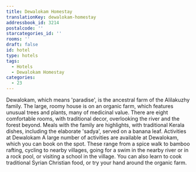 ```yaml
---
title: Dewalokam Homestay
translationKey: dewalokam-homestay
addressbook_id: 3214
postalcode: ''
starcategories_id: ''
rooms: ''
draft: false
id: hotel
type: hotels
tags:
  - Hotels
  - Dewalokam Homestay
categories:
  - 23
---
```

Dewalokam, which means 'paradise', is the ancestral farm of the Alilakuzhy family. The large, roomy house is on an organic farm, which features unusual trees and plants, many of medicinal value. There are eight comfortable rooms, with traditional decor, overlooking the river and the forest beyond. Meals with the family are highlights, with traditional Kerala dishes, including the elaborate 'sadya', served on a banana leaf.    Activities at Dewalokam    A large number of activities are available at Dewalokam, which you can book on the spot. These range from a spice walk to bamboo rafting, cycling to nearby villages, going for a swim in the nearby river or in a rock pool, or visiting a school in the village. You can also learn to cook traditional Syrian Christian food, or try your hand around the organic farm.  